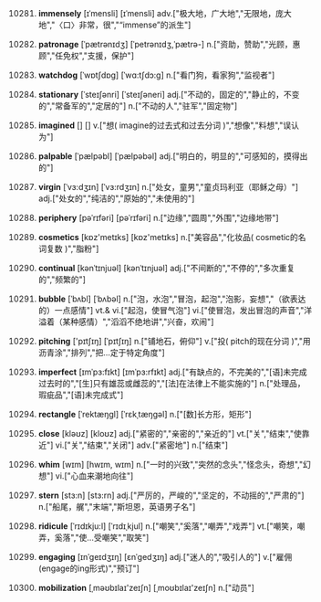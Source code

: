 10281. **immensely**
[ɪˈmensli]  [ɪˈmensli]
adv.["极大地，广大地","无限地，庞大地","〈口〉非常，很","“immense”的派生"]  

10282. **patronage**
[ˈpætrənɪdʒ]  [ˈpetrənɪdʒ,ˈpætrə-]
n.["资助，赞助","光顾，惠顾","任免权","支援，保护"]  

10283. **watchdog**
[ˈwɒtʃdɒg]  [ˈwɑ:tʃdɔ:g]
n.["看门狗，看家狗","监视者"]  

10284. **stationary**
[ˈsteɪʃənri]  [ˈsteɪʃəneri]
adj.["不动的，固定的","静止的，不变的","常备军的","定居的"]  n.["不动的人","驻军","固定物"]  

10285. **imagined**
[]  []
v.["想( imagine的过去式和过去分词 )","想像","料想","误认为"]  

10286. **palpable**
[ˈpælpəbl]  [ˈpælpəbəl]
adj.["明白的，明显的","可感知的，摸得出的"]  

10287. **virgin**
[ˈvɜ:dʒɪn]  [ˈvɜ:rdʒɪn]
n.["处女，童男","童贞玛利亚（耶稣之母）"]  adj.["处女的","纯洁的","原始的","未使用的"]  

10288. **periphery**
[pəˈrɪfəri]  [pəˈrɪfəri]
n.["边缘","圆周","外围","边缘地带"]  

10289. **cosmetics**
[kɒz'metɪks]  [kɒz'metɪks]
n.["美容品","化妆品( cosmetic的名词复数 )","脂粉"]  

10290. **continual**
[kənˈtɪnjuəl]  [kənˈtɪnjuəl]
adj.["不间断的","不停的","多次重复的","频繁的"]  

10291. **bubble**
[ˈbʌbl]  [ˈbʌbəl]
n.["泡，水泡","冒泡，起泡","泡影，妄想","（欲表达的）一点感情"]  vt.& vi.["起泡，使冒气泡"]  vi.["使冒泡，发出冒泡的声音","洋溢着（某种感情）","滔滔不绝地讲","兴奋，欢闹"]  

10292. **pitching**
['pɪtʃɪŋ]  [ˈpɪtʃɪŋ]
n.["铺地石，俯仰"]  v.["投( pitch的现在分词 )","用沥青涂","排列","把…定于特定角度"]  

10293. **imperfect**
[ɪmˈpɜ:fɪkt]  [ɪmˈpɜ:rfɪkt]
adj.["有缺点的，不完美的","[语]未完成过去时的","[生]只有雄蕊或雌蕊的","[法]在法律上不能实施的"]  n.["处理品，瑕疵品","[语]未完成式"]  

10294. **rectangle**
[ˈrektæŋgl]  [ˈrɛkˌtæŋɡəl]
n.["[数]长方形，矩形"]  

10295. **close**
[kləʊz]  [kloʊz]
adj.["紧密的","亲密的","亲近的"]  vt.["关","结束","使靠近"]  vi.["关","结束","关闭"]  adv.["紧密地"]  n.["结束"]  

10296. **whim**
[wɪm]  [hwɪm, wɪm]
n.["一时的兴致","突然的念头","怪念头，奇想","幻想"]  vi.["心血来潮地向往"]  

10297. **stern**
[stɜ:n]  [stɜ:rn]
adj.["严厉的，严峻的","坚定的，不动摇的","严肃的"]  n.["船尾，艉","末端","斯坦恩，英语男子名"]  

10298. **ridicule**
[ˈrɪdɪkju:l]  [ˈrɪdɪˌkjul]
n.["嘲笑","奚落","嘲弄","戏弄"]  vt.["嘲笑，嘲弄，奚落","使…受嘲笑","取笑"]  

10299. **engaging**
[ɪnˈgeɪdʒɪŋ]  [ɛnˈɡedʒɪŋ]
adj.["迷人的","吸引人的"]  v.["雇佣(engage的ing形式)","预订"]  

10300. **mobilization**
[ˌməʊbɪlaɪ'zeɪʃn]  [ˌmoʊbɪlaɪ'zeɪʃn]
n.["动员"]  

